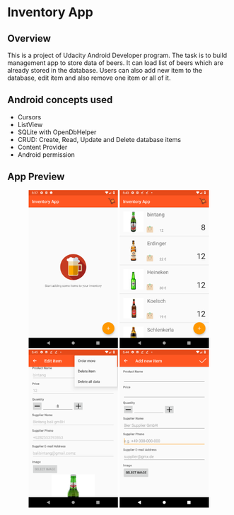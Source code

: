 # Inventory App

## Overview
This is a project of Udacity Android Developer program. The task is to build management app to store data of beers. It can load list of beers which are already stored in the database. Users can also add new item to the database, edit item and also remove one item or all of it.

## Android concepts used
* Cursors
* ListView
* SQLite with OpenDbHelper
* CRUD: Create, Read, Update and Delete database items
* Content Provider
* Android permission
 
## App Preview

<p align="center">
 <img src="/images/main.png" width="40%"> <img src="/images/biers.png" width="40%">
  <img src="/images/delete.png" width="40%"> <img src="/images/additem.png" width="40%">
</p>


